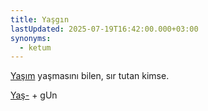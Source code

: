 ```yaml
---
title: Yaşgın
lastUpdated: 2025-07-19T16:42:00.000+03:00
synonyms:
  - ketum
---
```

[Yaşım](/sozluk/yaşım) yaşmasını bilen, sır tutan kimse.

[Yaş-](/sozluk/yaşmak) + gUn
